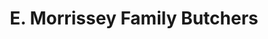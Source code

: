 ---
title: "E. Morrissey Family Butchers"
url: /limerick/e-morrissey-family-butchers/
shop: butcher
---